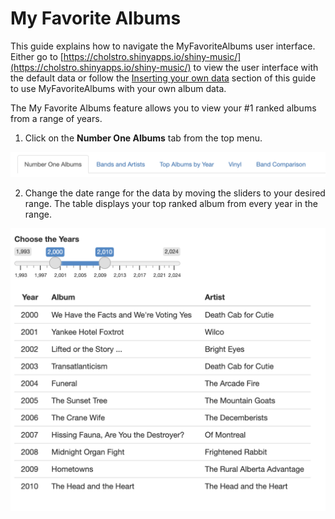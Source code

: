 # My Favorite Albums

This guide explains how to navigate the MyFavoriteAlbums user interface. Either go to [https://cholstro.shinyapps.io/shiny-music/](https://cholstro.shinyapps.io/shiny-music/) to view the user interface with the default data or follow the [Inserting your own data](inserting.md) section of this guide to use MyFavoriteAlbums with your own album data.

The My Favorite Albums feature allows you to view your \#1 ranked albums from a range of years.

1. Click on the **Number One Albums** tab from the top menu.

 <img src="images/image8.png" alt="My Favorite Albums tabs" width="600"/> 

2. Change the date range for the data by moving the sliders to your desired range. The table displays your top ranked album from every year in the range.  
  
<img src="images/image1.png" alt="My Favorite Albums slider and table" width="600"/> 